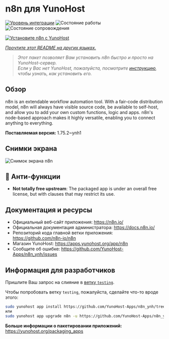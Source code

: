 <!--
Важно: этот README был автоматически сгенерирован <https://github.com/YunoHost/apps/tree/master/tools/readme_generator>
Он НЕ ДОЛЖЕН редактироваться вручную.
-->

# n8n для YunoHost

[![Уровень интеграции](https://apps.yunohost.org/badge/integration/n8n)](https://ci-apps.yunohost.org/ci/apps/n8n/)
![Состояние работы](https://apps.yunohost.org/badge/state/n8n)
![Состояние сопровождения](https://apps.yunohost.org/badge/maintained/n8n)

[![Установите n8n с YunoHost](https://install-app.yunohost.org/install-with-yunohost.svg)](https://install-app.yunohost.org/?app=n8n)

*[Прочтите этот README на других языках.](./ALL_README.md)*

> *Этот пакет позволяет Вам установить n8n быстро и просто на YunoHost-сервер.*  
> *Если у Вас нет YunoHost, пожалуйста, посмотрите [инструкцию](https://yunohost.org/install), чтобы узнать, как установить его.*

## Обзор

n8n is an extendable workflow automation tool. With a fair-code distribution model, n8n will always have visible source code, be available to self-host, and allow you to add your own custom functions, logic and apps. n8n's node-based approach makes it highly versatile, enabling you to connect anything to everything.

**Поставляемая версия:** 1.75.2~ynh1

## Снимки экрана

![Снимок экрана n8n](./doc/screenshots/n8n-screenshot.png)

## :red_circle: Анти-функции

- **Not totally free upstream**: The packaged app is under an overall free license, but with clauses that may restrict its use.

## Документация и ресурсы

- Официальный веб-сайт приложения: <https://n8n.io/>
- Официальная документация администратора: <https://docs.n8n.io/>
- Репозиторий кода главной ветки приложения: <https://github.com/n8n-io/n8n>
- Магазин YunoHost: <https://apps.yunohost.org/app/n8n>
- Сообщите об ошибке: <https://github.com/YunoHost-Apps/n8n_ynh/issues>

## Информация для разработчиков

Пришлите Ваш запрос на слияние в [ветку `testing`](https://github.com/YunoHost-Apps/n8n_ynh/tree/testing).

Чтобы попробовать ветку `testing`, пожалуйста, сделайте что-то вроде этого:

```bash
sudo yunohost app install https://github.com/YunoHost-Apps/n8n_ynh/tree/testing --debug
или
sudo yunohost app upgrade n8n -u https://github.com/YunoHost-Apps/n8n_ynh/tree/testing --debug
```

**Больше информации о пакетировании приложений:** <https://yunohost.org/packaging_apps>

